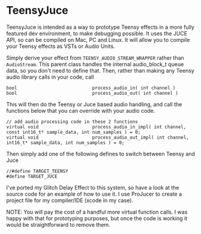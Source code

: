 # TeensyJuce

TeensyJuce is intended as a way to prototype Teensy effects in a more fully featured dev environment, to make debugging possible. It uses the JUCE API, so can be compiled on Mac, PC and Linux. It will allow you to compile your Teensy effects as VSTs or Audio Units.

Simply derive your effect from `TEENSY_AUDIO_STREAM_WRAPPER` rather than `AudioStream`. This parent class handles the internal audio_block_t queue data, so you don't need to define that. Then, rather than making any Teensy audio library calls in your code, call

```
bool                            process_audio_in( int channel )
bool                            process_audio_out( int channel )
```

This will then do the Teensy or Juce based audio handling, and call the functions below that you can override with your audio code.

```
// add audio processing code in these 2 functions
virtual void                    process_audio_in_impl( int channel, const int16_t* sample_data, int num_samples ) = 0;
virtual void                    process_audio_out_impl( int channel, int16_t* sample_data, int num_samples ) = 0;
```

Then simply add one of the following defines to switch between Teensy and Juce

```
//#define TARGET_TEENSY
#define TARGET_JUCE
```

I've ported my Glitch Delay Effect to this system, so have a look at the source code for an example of how to use it. I use ProJucer to create a project file for my compiler/IDE (xcode in my case).

NOTE: You will pay the cost of a handful more virtual function calls. I was happy with that for prototyping purposes, but once the code is working it would be straightforward to remove them.
